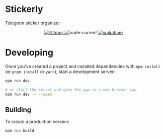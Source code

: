 # Stickerly

Telegram sticker organizer

<p align="center">
	<a href="https://gitmoji.dev">
		<img src="https://img.shields.io/badge/gitmoji-%20😜%20😍-FFDD67.svg"
			 alt="Gitmoji">
	</a>
    <img alt="node-current" src="https://img.shields.io/node/v/@sveltejs/kit?logo=svelte.svg">
    <a href="https://wakatime.com/badge/github/PX-Byte/stickerly"><img src="https://wakatime.com/badge/github/PX-Byte/stickerly.svg" alt="wakatime"></a>
</p>

# Developing

Once you've created a project and installed dependencies with `npm install` (or `pnpm install` or `yarn`), start a development server:

```bash
npm run dev

# or start the server and open the app in a new browser tab
npm run dev -- --open
```

## Building

To create a production version:

```bash
npm run build
```
